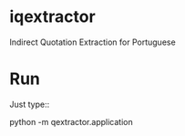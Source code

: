 # iqextractor
Indirect Quotation Extraction for Portuguese

# Run

Just type::

  python -m qextractor.application
